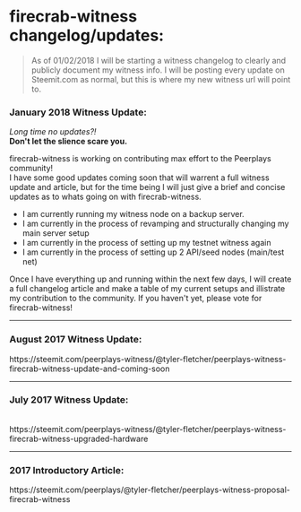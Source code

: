 # firecrab-witness changelog/updates:
> As of 01/02/2018 I will be starting a witness changelog to clearly and publicly document my witness info. 
> I will be posting every update on Steemit.com as normal, but this is where my new witness url will point to. 


<h3>January 2018 Witness Update: </h3>

*Long time no updates?!*
<br>**Don't let the slience scare you.** <br>

firecrab-witness is working on contributing max effort to the Peerplays community! <br/>
I have some good updates coming soon that will warrent a full witness update and article, but for the time being I will just give a brief and concise updates as to whats going on with firecrab-witness.

* I am currently running my witness node on a backup server.
* I am currently in the process of revamping and structurally changing my main server setup
* I am currently in the process of setting up my testnet witness again
* I am currently in the process of setting up 2 API/seed nodes (main/test net)

Once I have everything up and running within the next few days, I will create a full changelog article and make a table of my current setups and illistrate my contribution to the community.
If you haven't yet, please vote for firecrab-witness!
<hr>
<h3>August 2017 Witness Update:</h3>
https://steemit.com/peerplays-witness/@tyler-fletcher/peerplays-witness-firecrab-witness-update-and-coming-soon
<hr>
<h3>July 2017 Witness Update:</h3><br>
https://steemit.com/peerplays-witness/@tyler-fletcher/peerplays-witness-firecrab-witness-upgraded-hardware</h3>
<hr>
<h3>2017 Introductory Article:</h3>
https://steemit.com/peerplays/@tyler-fletcher/peerplays-witness-proposal-firecrab-witness
